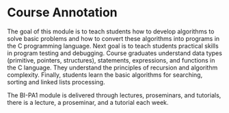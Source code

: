 <h1>Course Annotation</h1>
<p>The goal of this module is to teach students how to develop algorithms to solve basic problems and how to convert these algorithms into programs in the C programming language. Next goal is to teach students practical skills in program testing and debugging. Course graduates understand data types (primitive, pointers, structures), statements, expressions, and functions in the C language. They understand the principles of recursion and algorithm complexity. Finally, students learn the basic algorithms for searching, sorting and linked lists processing.

The BI-PA1 module is delivered through lectures, proseminars, and tutorials, there is a lecture, a proseminar, and a tutorial each week.</p>